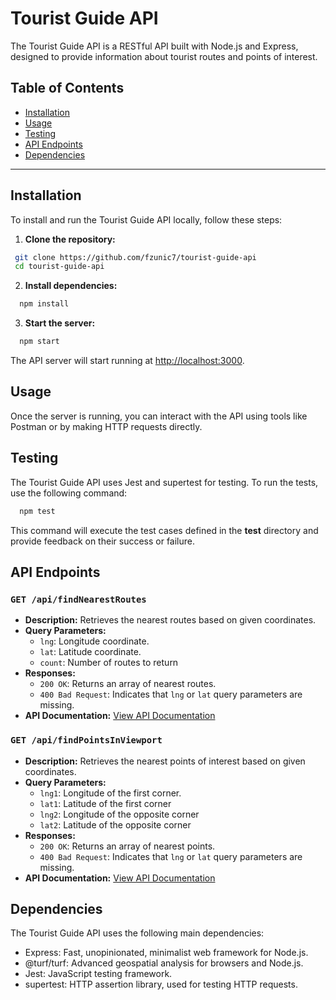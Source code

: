 # Tourist Guide API

The Tourist Guide API is a RESTful API built with Node.js and Express, designed to provide information about tourist routes and points of interest.

## Table of Contents

- [Installation](#installation)
- [Usage](#usage)
- [Testing](#testing)
- [API Endpoints](#api-endpoints)
- [Dependencies](#dependencies)

---

## Installation

To install and run the Tourist Guide API locally, follow these steps:

1. **Clone the repository:**

  ```bash
   git clone https://github.com/fzunic7/tourist-guide-api
   cd tourist-guide-api
  ```

2. **Install dependencies:**

  ```bash
    npm install
  ```

3. **Start the server:**

  ```bash
    npm start
  ```

The API server will start running at <http://localhost:3000>.

## Usage

Once the server is running, you can interact with the API using tools like Postman or by making HTTP requests directly.

## Testing

The Tourist Guide API uses Jest and supertest for testing. To run the tests, use the following command:

  ```bash
    npm test
  ```

This command will execute the test cases defined in the **test** directory and provide feedback on their success or failure.

## API Endpoints

### `GET /api/findNearestRoutes`

- **Description:** Retrieves the nearest routes based on given coordinates.
- **Query Parameters:**
  - `lng`: Longitude coordinate.
  - `lat`: Latitude coordinate.
  - `count`: Number of routes to return
- **Responses:**
  - `200 OK`: Returns an array of nearest routes.
  - `400 Bad Request`: Indicates that `lng` or `lat` query parameters are missing.
- **API Documentation:** [View API Documentation](http://localhost:3000/apidoc/#api-Routes-FindNearestRoutes)

### `GET /api/findPointsInViewport`

- **Description:** Retrieves the nearest points of interest based on given coordinates.
- **Query Parameters:**
  - `lng1`: Longitude of the first corner.
  - `lat1`: Latitude of the first corner
  - `lng2`: Longitude of the opposite corner
  - `lat2`: Latitude of the opposite corner
- **Responses:**
  - `200 OK`: Returns an array of nearest points.
  - `400 Bad Request`: Indicates that `lng` or `lat` query parameters are missing.
- **API Documentation:** [View API Documentation](http://localhost:3000/apidoc/#api-Points-FindPointsInViewport)

## Dependencies

The Tourist Guide API uses the following main dependencies:

- Express: Fast, unopinionated, minimalist web framework for Node.js.
- @turf/turf: Advanced geospatial analysis for browsers and Node.js.
- Jest: JavaScript testing framework.
- supertest: HTTP assertion library, used for testing HTTP requests.
